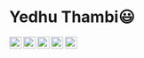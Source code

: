  # Yedhu Thambi:smiley:


  
  
  <img align="left" alt="Yedhu's Linkdein" width="22px" src="https://cdn.jsdelivr.net/npm/simple-icons@v3/icons/linkedin.svg" />

  <img align="left" alt="Yedhu's Github" width="22px" src="https://cdn.jsdelivr.net/npm/simple-icons@v3/icons/github.svg" />

  <img align="left" alt="Yedhu's Instagram" width="22px" src="https://cdn.jsdelivr.net/npm/simple-icons@v3/icons/instagram.svg" />

  <img align="left" alt="Yedhu's Facebook" width="22px" src="https://cdn.jsdelivr.net/npm/simple-icons@v3/icons/facebook.svg" />

  <img align="left" alt="Yedhu's Medium" width="22px" src="https://cdn.jsdelivr.net/npm/simple-icons@v3/icons/medium.svg" />


<br/>
<br/>
